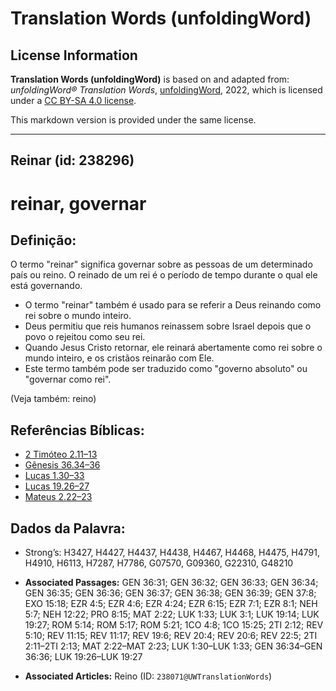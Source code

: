 # Translation Words (unfoldingWord)

## License Information

**Translation Words (unfoldingWord)** is based on and adapted from: _unfoldingWord® Translation Words_, [unfoldingWord](https://unfoldingword.org/utw), 2022, which is licensed under a [CC BY-SA 4.0 license](https://creativecommons.org/licenses/by-sa/4.0/legalcode.en).

This markdown version is provided under the same license.



--------------------------------

## Reinar (id: 238296)

reinar, governar
================

Definição:
----------

O termo "reinar" significa governar sobre as pessoas de um determinado país ou reino. O reinado de um rei é o período de tempo durante o qual ele está governando.

* O termo "reinar" também é usado para se referir a Deus reinando como rei sobre o mundo inteiro.
* Deus permitiu que reis humanos reinassem sobre Israel depois que o povo o rejeitou como seu rei.
* Quando Jesus Cristo retornar, ele reinará abertamente como rei sobre o mundo inteiro, e os cristãos reinarão com Ele.
* Este termo também pode ser traduzido como "governo absoluto" ou "governar como rei".

(Veja também: reino)

Referências Bíblicas:
---------------------

* [2 Timóteo 2\.11–13](https://ref.ly/2Tim2:11-2Tim2:13)
* [Gênesis 36\.34–36](https://ref.ly/Gen36:34-Gen36:36)
* [Lucas 1\.30–33](https://ref.ly/Luke1:30-Luke1:33)
* [Lucas 19\.26–27](https://ref.ly/Luke19:26-Luke19:27)
* [Mateus 2\.22–23](https://ref.ly/Matt2:22-Matt2:23)

Dados da Palavra:
-----------------

* Strong’s: H3427, H4427, H4437, H4438, H4467, H4468, H4475, H4791, H4910, H6113, H7287, H7786, G07570, G09360, G22310, G48210

* **Associated Passages:** GEN 36:31; GEN 36:32; GEN 36:33; GEN 36:34; GEN 36:35; GEN 36:36; GEN 36:37; GEN 36:38; GEN 36:39; GEN 37:8; EXO 15:18; EZR 4:5; EZR 4:6; EZR 4:24; EZR 6:15; EZR 7:1; EZR 8:1; NEH 5:7; NEH 12:22; PRO 8:15; MAT 2:22; LUK 1:33; LUK 3:1; LUK 19:14; LUK 19:27; ROM 5:14; ROM 5:17; ROM 5:21; 1CO 4:8; 1CO 15:25; 2TI 2:12; REV 5:10; REV 11:15; REV 11:17; REV 19:6; REV 20:4; REV 20:6; REV 22:5; 2TI 2:11–2TI 2:13; MAT 2:22–MAT 2:23; LUK 1:30–LUK 1:33; GEN 36:34–GEN 36:36; LUK 19:26–LUK 19:27
* **Associated Articles:** Reino (ID: `238071@UWTranslationWords`)

